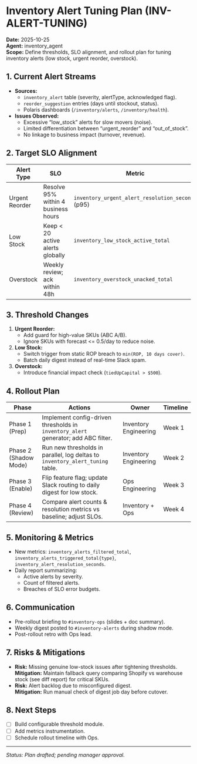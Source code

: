 # Inventory Alert Tuning Plan (INV-ALERT-TUNING)

**Date:** 2025-10-25  
**Agent:** inventory_agent  
**Scope:** Define thresholds, SLO alignment, and rollout plan for tuning inventory alerts (low stock, urgent reorder, overstock).

## 1. Current Alert Streams
- **Sources:**
  - `inventory_alert` table (severity, alertType, acknowledged flag).
  - `reorder_suggestion` entries (days until stockout, status).
  - Polaris dashboards (`/inventory/alerts`, `/inventory/health`).
- **Issues Observed:**
  - Excessive “low_stock” alerts for slow movers (noise).
  - Limited differentiation between “urgent_reorder” and “out_of_stock”.
  - No linkage to business impact (turnover, revenue).

## 2. Target SLO Alignment
| Alert Type | SLO | Metric | Threshold Proposal |
| --- | --- | --- | --- |
| Urgent Reorder | Resolve 95% within 4 business hours | `inventory_urgent_alert_resolution_seconds` (p95) | Trigger when `days_until_stockout <= 3` **AND** `abcClass = 'A' or 'B'`. |
| Low Stock | Keep < 20 active alerts globally | `inventory_low_stock_active_total` | Raise threshold to `days_until_stockout <= 10` only for `abcClass = 'A'`. |
| Overstock | Weekly review; ack within 48h | `inventory_overstock_unacked_total` | Alert when `excessUnits > 25%` of suggested stock. |

## 3. Threshold Changes
1. **Urgent Reorder:**
   - Add guard for high-value SKUs (ABC A/B).
   - Ignore SKUs with forecast <= 0.5/day to reduce noise.
2. **Low Stock:**
   - Switch trigger from static ROP breach to `min(ROP, 10 days cover)`.
   - Batch daily digest instead of real-time Slack spam.
3. **Overstock:**
   - Introduce financial impact check (`tiedUpCapital > $500`).

## 4. Rollout Plan
| Phase | Actions | Owner | Timeline |
| --- | --- | --- | --- |
| Phase 1 (Prep) | Implement config-driven thresholds in `inventory_alert` generator; add ABC filter. | Inventory Engineering | Week 1 |
| Phase 2 (Shadow Mode) | Run new thresholds in parallel, log deltas to `inventory_alert_tuning` table. | Inventory Engineering | Week 2 |
| Phase 3 (Enable) | Flip feature flag; update Slack routing to daily digest for low stock. | Ops Engineering | Week 3 |
| Phase 4 (Review) | Compare alert counts & resolution metrics vs baseline; adjust SLOs. | Inventory + Ops | Week 4 |

## 5. Monitoring & Metrics
- New metrics: `inventory_alerts_filtered_total`, `inventory_alerts_triggered_total{type}`, `inventory_alert_resolution_seconds`.
- Daily report summarizing:
  - Active alerts by severity.
  - Count of filtered alerts.
  - Breaches of SLO error budgets.

## 6. Communication
- Pre-rollout briefing to `#inventory-ops` (slides + doc summary).
- Weekly digest posted to `#inventory-alerts` during shadow mode.
- Post-rollout retro with Ops lead.

## 7. Risks & Mitigations
- **Risk:** Missing genuine low-stock issues after tightening thresholds.  
  **Mitigation:** Maintain fallback query comparing Shopify vs warehouse stock (see diff report) for critical SKUs.
- **Risk:** Alert backlog due to misconfigured digest.  
  **Mitigation:** Run manual check of digest job day before cutover.

## 8. Next Steps
- [ ] Build configurable threshold module.  
- [ ] Add metrics instrumentation.  
- [ ] Schedule rollout timeline with Ops.

---
_Status: Plan drafted; pending manager approval._
